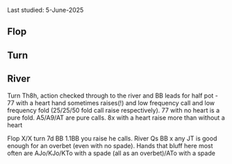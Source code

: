Last studied: 5-June-2025

## Flop

## Turn



## River

 Turn Th8h, action checked through to the river and BB leads for half pot - 77 with a heart hand sometimes raises(!) and low frequency call and low frequency fold (25/25/50 fold call raise respectively). 77 with no heart is a pure fold. A5/A9/AT are pure calls. 8x with a heart raise more than without a heart 

Flop X/X turn 7d BB 1.1BB you raise he calls. River Qs BB x any JT is good enough for an overbet (even with no spade). Hands that bluff here most often are AJo/KJo/KTo with a spade (all as an overbet)/ATo with a spade 